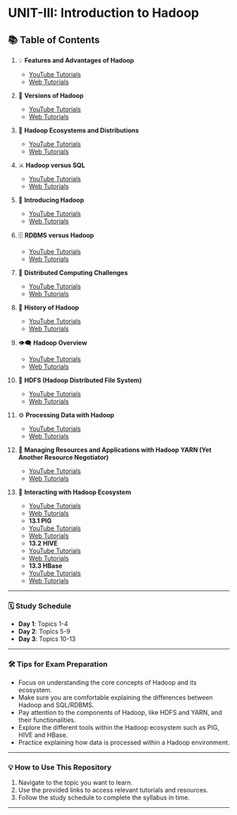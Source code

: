 # UNIT-III: Introduction to Hadoop

## 📚 Table of Contents

1.  💡 **Features and Advantages of Hadoop**
    - [YouTube Tutorials](https://www.youtube.com/results?search_query=Features+and+Advantages+of+Hadoop+tutorial)
    - [Web Tutorials](https://www.google.com/search?q=Features+and+Advantages+of+Hadoop+tutorial)

2.  🔄 **Versions of Hadoop**
    - [YouTube Tutorials](https://www.youtube.com/results?search_query=Versions+of+Hadoop+tutorial)
    - [Web Tutorials](https://www.google.com/search?q=Versions+of+Hadoop+tutorial)

3.  🌱 **Hadoop Ecosystems and Distributions**
    - [YouTube Tutorials](https://www.youtube.com/results?search_query=Hadoop+Ecosystems+and+Distributions+tutorial)
    - [Web Tutorials](https://www.google.com/search?q=Hadoop+Ecosystems+and+Distributions+tutorial)

4.  ⚔️ **Hadoop versus SQL**
    - [YouTube Tutorials](https://www.youtube.com/results?search_query=Hadoop+versus+SQL+tutorial)
    - [Web Tutorials](https://www.google.com/search?q=Hadoop+versus+SQL+tutorial)

5.  👋 **Introducing Hadoop**
    - [YouTube Tutorials](https://www.youtube.com/results?search_query=Introducing+Hadoop+tutorial)
    - [Web Tutorials](https://www.google.com/search?q=Introducing+Hadoop+tutorial)

6.  🗄️ **RDBMS versus Hadoop**
    - [YouTube Tutorials](https://www.youtube.com/results?search_query=RDBMS+versus+Hadoop+tutorial)
    - [Web Tutorials](https://www.google.com/search?q=RDBMS+versus+Hadoop+tutorial)

7.  🤯 **Distributed Computing Challenges**
    - [YouTube Tutorials](https://www.youtube.com/results?search_query=Distributed+Computing+Challenges+tutorial)
    - [Web Tutorials](https://www.google.com/search?q=Distributed+Computing+Challenges+tutorial)

8.  📜 **History of Hadoop**
    - [YouTube Tutorials](https://www.youtube.com/results?search_query=History+of+Hadoop+tutorial)
    - [Web Tutorials](https://www.google.com/search?q=History+of+Hadoop+tutorial)

9.  👁️‍🗨️ **Hadoop Overview**
    - [YouTube Tutorials](https://www.youtube.com/results?search_query=Hadoop+Overview+tutorial)
    - [Web Tutorials](https://www.google.com/search?q=Hadoop+Overview+tutorial)

10. 📁 **HDFS (Hadoop Distributed File System)**
     - [YouTube Tutorials](https://www.youtube.com/results?search_query=HDFS+tutorial)
     - [Web Tutorials](https://www.google.com/search?q=HDFS+tutorial)

11. ⚙️ **Processing Data with Hadoop**
     - [YouTube Tutorials](https://www.youtube.com/results?search_query=Processing+Data+with+Hadoop+tutorial)
     - [Web Tutorials](https://www.google.com/search?q=Processing+Data+with+Hadoop+tutorial)

12. 🤹 **Managing Resources and Applications with Hadoop YARN (Yet Another Resource Negotiator)**
     - [YouTube Tutorials](https://www.youtube.com/results?search_query=Hadoop+YARN+tutorial)
     - [Web Tutorials](https://www.google.com/search?q=Hadoop+YARN+tutorial)

13. 🤝 **Interacting with Hadoop Ecosystem**
     - [YouTube Tutorials](https://www.youtube.com/results?search_query=Interacting+with+Hadoop+Ecosystem+tutorial)
     - [Web Tutorials](https://www.google.com/search?q=Interacting+with+Hadoop+Ecosystem+tutorial)
     - **13.1 PIG**
     - [YouTube Tutorials](https://www.youtube.com/results?search_query=Hadoop+PIG+tutorial)
     - [Web Tutorials](https://www.google.com/search?q=Hadoop+PIG+tutorial)
     - **13.2 HIVE**
     - [YouTube Tutorials](https://www.youtube.com/results?search_query=Hadoop+HIVE+tutorial)
     - [Web Tutorials](https://www.google.com/search?q=Hadoop+HIVE+tutorial)
     - **13.3 HBase**
      - [YouTube Tutorials](https://www.youtube.com/results?search_query=Hadoop+HBase+tutorial)
     - [Web Tutorials](https://www.google.com/search?q=Hadoop+HBase+tutorial)

---

### 🗓️ Study Schedule
- **Day 1**: Topics 1-4
- **Day 2**: Topics 5-9
- **Day 3**: Topics 10-13

---

### 🛠️ Tips for Exam Preparation
- Focus on understanding the core concepts of Hadoop and its ecosystem.
- Make sure you are comfortable explaining the differences between Hadoop and SQL/RDBMS.
- Pay attention to the components of Hadoop, like HDFS and YARN, and their functionalities.
- Explore the different tools within the Hadoop ecosystem such as PIG, HIVE and HBase.
- Practice explaining how data is processed within a Hadoop environment.

---

### 💡 How to Use This Repository
1. Navigate to the topic you want to learn.
2. Use the provided links to access relevant tutorials and resources.
3. Follow the study schedule to complete the syllabus in time.
---
